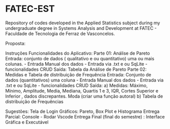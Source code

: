 # FATEC-EST
Repository of codes developed in the Applied Statistics subject during my undergraduate degree in Systems Analysis and Development at FATEC - Faculdade de Tecnologia de Ferraz de Vasconcelos.

Proposta:

Instruções
Funcionalidades do Aplicativo:
Parte 01: Análise de Pareto
Entrada: conjunto de dados ( qualitativo e ou quantitativo) uma ou mais colunas.
        - Entrada Manual dos dados 
        - Entrada via .txt e ou SqLite
        - funcionalidades CRUD
Saída: Tabela da Análise de Pareto
Parte 02: Medidas e Tabela de distribuição de Frequência
Entrada: Conjunto de dados (quantitativos) uma coluna
        - Entrada Manual dos dados 
        - Entrada via .txt e ou SqLite
        - funcionalidades CRUD
Saída:
a)  Medidas: Máximo, Mínimo, Amplitude, Media, Mediana, Quartis 1 e 3, IQR, Cortes Superior e Inferior , dados discrepantes.
Moda (criar uma função autoral)
b) Tabela de distribuição de Frequências

Sugestões: 
Tela de Login
Gráficos: Pareto, Box Plot e Histograma
Entrega Parcial: Console - Rodar Vscode 
Entrega Final (final do semestre) : Interface Gráfica e Executável